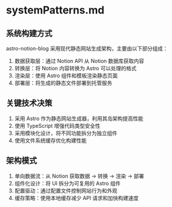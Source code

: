 # systemPatterns.md

## 系统构建方式
astro-notion-blog 采用现代静态网站生成架构，主要由以下部分组成：
1. 数据获取层：通过 Notion API 从 Notion 数据库获取内容
2. 转换层：将 Notion 内容转换为 Astro 可以处理的格式
3. 渲染层：使用 Astro 组件和模板渲染静态页面
4. 部署层：将生成的静态文件部署到托管服务

## 关键技术决策
1. 采用 Astro 作为静态网站生成器，利用其岛架构提高性能
2. 使用 TypeScript 增强代码类型安全性
3. 采用模块化设计，将不同功能拆分为独立组件
4. 使用文件系统缓存优化构建性能

## 架构模式
1. 单向数据流：从 Notion 获取数据 -> 转换 -> 渲染 -> 部署
2. 组件化设计：将 UI 拆分为可复用的 Astro 组件
3. 配置驱动：通过配置文件控制网站行为和外观
4. 缓存策略：使用本地缓存减少 API 请求和加快构建速度